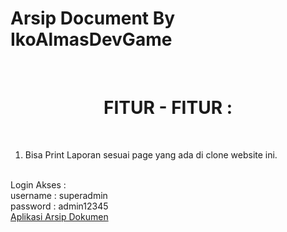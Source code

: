 # Arsip Document By IkoAlmasDevGame
<br>
<h1 style="text-align:center;">FITUR - FITUR :</h4>
<br>
<ol type=1>
  <li>Bisa Print Laporan sesuai page yang ada di clone website ini.</li>
</ol>
<br>
Login Akses :
<br>
username : superadmin
<br>
password : admin12345
<br>
<a href='http://localhost/aplikasi_arsip_dokumen/index.php'>Aplikasi Arsip Dokumen</a>
